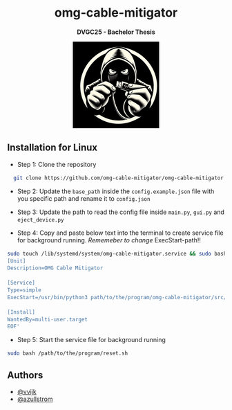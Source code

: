 <div align="center">
<h1>omg-cable-mitigator</h1>
  
<b>DVGC25 - Bachelor Thesis</b>

![omg-logo-notext-200x200](https://github.com/omg-cable-mitigator/omg-cable-mitigator/blob/main/src/icons/omg-logo-notext-200x200.png)
  
</div>

## Installation for Linux

* Step 1: Clone the repository
```bash
  git clone https://github.com/omg-cable-mitigator/omg-cable-mitigator.git
```
* Step 2: Update the ```base_path``` inside the ```config.example.json``` file with you specific path and rename it to ```config.json```
* Step 3: Update the path to read the config file inside ```main.py```, ```gui.py``` and ```eject_device.py```
  
* Step 4: Copy and paste below text into the terminal to create service file for background running. *Rememeber to change* ExecStart-path!!
```bash
sudo touch /lib/systemd/system/omg-cable-mitigator.service && sudo bash -c 'cat << EOF > /lib/systemd/system/omg-cable-mitigator.service
[Unit]
Description=OMG Cable Mitigator

[Service]
Type=simple
ExecStart=/usr/bin/python3 path/to/the/program/omg-cable-mitigator/src/main.py

[Install]
WantedBy=multi-user.target
EOF'
```

* Step 5: Start the service file for background running
```bash
sudo bash /path/to/the/program/reset.sh
```

## Authors

- [@vvijk](https://www.github.com/vvijk)
- [@azullstrom](https://github.com/azullstrom)

